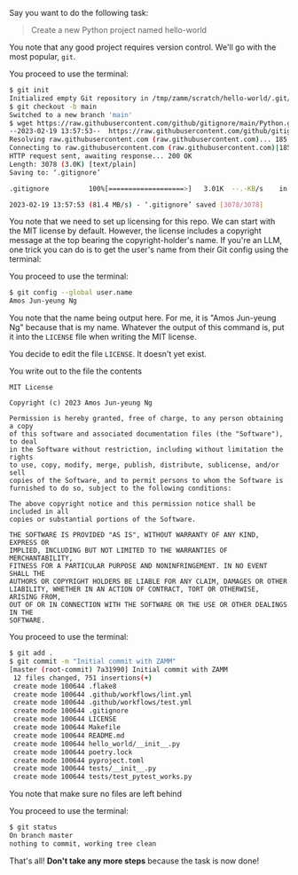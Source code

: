 Say you want to do the following task:

> Create a new Python project named hello-world


You note that any good project requires version control. We'll go with the most popular, `git`.

You proceed to use the terminal:

```bash
$ git init
Initialized empty Git repository in /tmp/zamm/scratch/hello-world/.git/
$ git checkout -b main
Switched to a new branch 'main'
$ wget https://raw.githubusercontent.com/github/gitignore/main/Python.gitignore -O .gitignore
--2023-02-19 13:57:53--  https://raw.githubusercontent.com/github/gitignore/main/Python.gitignore
Resolving raw.githubusercontent.com (raw.githubusercontent.com)... 185.199.108.133, 185.199.109.133, 185.199.110.133, ...
Connecting to raw.githubusercontent.com (raw.githubusercontent.com)|185.199.108.133|:443... connected.
HTTP request sent, awaiting response... 200 OK
Length: 3078 (3.0K) [text/plain]
Saving to: ‘.gitignore’

.gitignore          100%[===================>]   3.01K  --.-KB/s    in 0s      

2023-02-19 13:57:53 (81.4 MB/s) - ‘.gitignore’ saved [3078/3078]
```

You note that we need to set up licensing for this repo. We can start with the MIT license by default. However, the license includes a copyright message at the top bearing the copyright-holder's name. If you're an LLM, one trick you can do is to get the user's name from their Git config using the terminal:

You proceed to use the terminal:

```bash
$ git config --global user.name
Amos Jun-yeung Ng
```

You note that the name being output here. For me, it is "Amos Jun-yeung Ng" because that is my name. Whatever the output of this command is, put it into the `LICENSE` file when writing the MIT license.

You decide to edit the file `LICENSE`. It doesn't yet exist.

You write out to the file the contents

```
MIT License

Copyright (c) 2023 Amos Jun-yeung Ng

Permission is hereby granted, free of charge, to any person obtaining a copy
of this software and associated documentation files (the "Software"), to deal
in the Software without restriction, including without limitation the rights
to use, copy, modify, merge, publish, distribute, sublicense, and/or sell
copies of the Software, and to permit persons to whom the Software is
furnished to do so, subject to the following conditions:

The above copyright notice and this permission notice shall be included in all
copies or substantial portions of the Software.

THE SOFTWARE IS PROVIDED "AS IS", WITHOUT WARRANTY OF ANY KIND, EXPRESS OR
IMPLIED, INCLUDING BUT NOT LIMITED TO THE WARRANTIES OF MERCHANTABILITY,
FITNESS FOR A PARTICULAR PURPOSE AND NONINFRINGEMENT. IN NO EVENT SHALL THE
AUTHORS OR COPYRIGHT HOLDERS BE LIABLE FOR ANY CLAIM, DAMAGES OR OTHER
LIABILITY, WHETHER IN AN ACTION OF CONTRACT, TORT OR OTHERWISE, ARISING FROM,
OUT OF OR IN CONNECTION WITH THE SOFTWARE OR THE USE OR OTHER DEALINGS IN THE
SOFTWARE.
```

You proceed to use the terminal:

```bash
$ git add .
$ git commit -m "Initial commit with ZAMM"
[master (root-commit) 7a31990] Initial commit with ZAMM
 12 files changed, 751 insertions(+)
 create mode 100644 .flake8
 create mode 100644 .github/workflows/lint.yml
 create mode 100644 .github/workflows/test.yml
 create mode 100644 .gitignore
 create mode 100644 LICENSE
 create mode 100644 Makefile
 create mode 100644 README.md
 create mode 100644 hello_world/__init__.py
 create mode 100644 poetry.lock
 create mode 100644 pyproject.toml
 create mode 100644 tests/__init__.py
 create mode 100644 tests/test_pytest_works.py
```

You note that make sure no files are left behind

You proceed to use the terminal:

```bash
$ git status
On branch master
nothing to commit, working tree clean
```
That's all! **Don't take any more steps** because the task is now done!